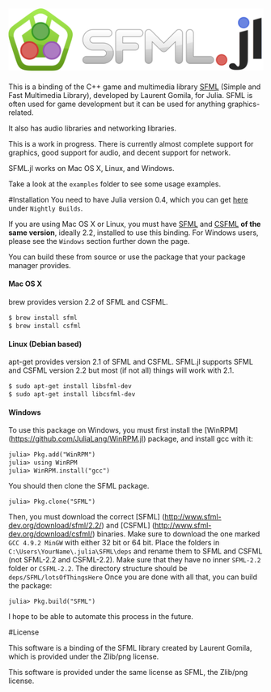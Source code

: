 ![SFML.jl](./assets/sfmljl_logo.png)
---
This is a binding of the C++ game and multimedia library [SFML](http://www.sfml-dev.org/) (Simple and Fast Multimedia Library), developed by Laurent Gomila, for Julia. SFML is often used for game development but it can be used for anything graphics-related.

It also has audio libraries and networking libraries.

This is a work in progress. There is currently almost complete support for graphics, good support for audio, and decent support for network.

SFML.jl works on Mac OS X, Linux, and Windows.

Take a look at the `examples` folder to see some usage examples.

#Installation
You need to have Julia version 0.4, which you can get [here](http://julialang.org/downloads/) under `Nightly Builds`.

If you are using Mac OS X or Linux, you must have [SFML](http://www.sfml-dev.org/download.php) and [CSFML](http://www.sfml-dev.org/download/csfml/) **of the same version**, ideally 2.2, installed to use this binding.
For Windows users, please see the `Windows` section further down the page.

You can build these from source or use the package that your package manager provides.

#### Mac OS X
brew provides version 2.2 of SFML and CSFML.
```
$ brew install sfml
$ brew install csfml
```

#### Linux (Debian based)
apt-get provides version 2.1 of SFML and CSFML. SFML.jl supports SFML and CSFML version 2.2 but most (if not all) things will work with 2.1.
```
$ sudo apt-get install libsfml-dev
$ sudo apt-get install libcsfml-dev
```

#### Windows
To use this package on Windows, you must first install the [WinRPM] (https://github.com/JuliaLang/WinRPM.jl) package, and install gcc with it:

```
julia> Pkg.add("WinRPM")
julia> using WinRPM
julia> WinRPM.install("gcc")
```

You should then clone the SFML package.
```
julia> Pkg.clone("SFML")
```

Then, you must download the correct [SFML] (http://www.sfml-dev.org/download/sfml/2.2/) and [CSFML] (http://www.sfml-dev.org/download/csfml/) binaries. Make sure to download the one marked `GCC 4.9.2 MinGW` with either 32 bit or 64 bit.
Place the folders in `C:\Users\YourName\.julia\SFML\deps` and rename them to SFML and CSFML (not SFML-2.2 and CSFML-2.2).
Make sure that they have no inner `SFML-2.2` folder or `CSFML-2.2`. The directory structure should be `deps/SFML/lotsOfThingsHere`
Once you are done with all that, you can build the package:

```
julia> Pkg.build("SFML")
```

I hope to be able to automate this process in the future.

#License

This software is a binding of the SFML library created by Laurent Gomila, which is provided under the Zlib/png license.

This software is provided under the same license as SFML, the Zlib/png license.
